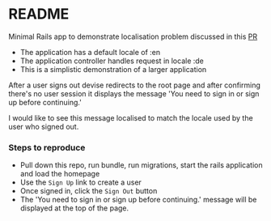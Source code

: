 # README

Minimal Rails app to demonstrate localisation problem discussed in
this [PR](https://github.com/heartcombo/devise/pull/5567#issuecomment-1612579036)

* The application has a default locale of :en
* The application controller handles request in locale :de
* This is a simplistic demonstration of a larger application

After a user signs out devise redirects to the root page and
after confirming there's no user session it displays the message
'You need to sign in or sign up before continuing.'

I would like to see this message localised to match the locale
used by the user who signed out.

### Steps to reproduce

* Pull down this repo, run bundle, run migrations, start the rails application and load the homepage
* Use the `Sign Up` link to create a user
* Once signed in, click the `Sign Out` button
* The 'You need to sign in or sign up before continuing.' message will be displayed at the top of the page.

